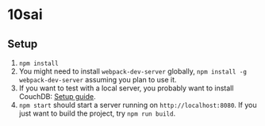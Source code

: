 10sai
=====

Setup
-----

1. `npm install`
1. You might need to install `webpack-dev-server` globally, `npm install -g
   webpack-dev-server` assuming you plan to use it.
1. If you want to test with a local server, you probably want to install
   CouchDB: [Setup guide](https://pouchdb.com/guides/setup-couchdb.html).
1. `npm start` should start a server running on `http://localhost:8080`.
   If you just want to build the project, try `npm run build`.
